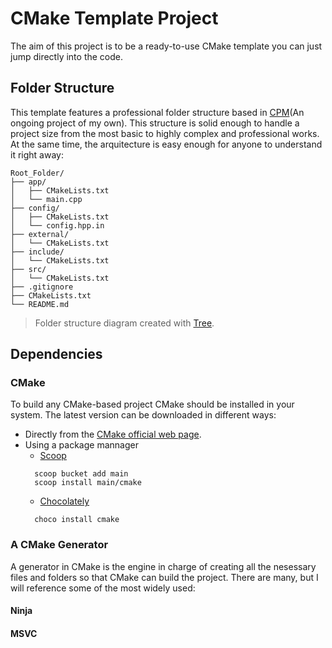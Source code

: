 # CMake Template Project
The aim of this project is to be a ready-to-use CMake template you can just jump directly into the code.
## Folder Structure
This template features a professional folder structure based in [CPM](https://github.com/VicenteVieraG/CPM)(An ongoing project of my own). This structure is solid enough to handle a project size from the most basic to highly complex and professional works. At the same time, the arquitecture is easy enough for anyone to understand it right away:
```
Root_Folder/
├── app/
│   ├── CMakeLists.txt
│   └── main.cpp
├── config/
│   ├── CMakeLists.txt
│   └── config.hpp.in
├── external/
│   └── CMakeLists.txt
├── include/
│   └── CMakeLists.txt
├── src/
│   └── CMakeLists.txt
├── .gitignore
├── CMakeLists.txt
└── README.md
```
> Folder structure diagram created with [Tree](https://tree.nathanfriend.io).
## Dependencies
### CMake
To build any CMake-based project CMake should be installed in your system. The latest version can be downloaded in different ways:
- Directly from the [CMake official web page](https://cmake.org/download/).
- Using a package mannager
  - [Scoop](https://scoop.sh)
  ```shell
    scoop bucket add main
    scoop install main/cmake
  ```
  - [Chocolately](https://community.chocolatey.org)
  ```shell
    choco install cmake
  ```
### A CMake Generator
A generator in CMake is the engine in charge of creating all the nesessary files and folders so that CMake can build the project. There are many, but I will reference some of the most widely used:
#### Ninja
#### MSVC